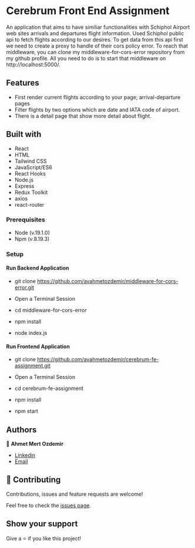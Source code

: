 # Cerebrum Front End Assignment

An application that aims to have similiar functionalities with Schiphol Airport web sites arrivals and departures flight information. Used Schiphol public api to fetch flights according to our desires. To get data from this api first we need to create a proxy to handle of their cors policy error. To reach that middleware, you can clone my middleware-for-cors-error repository from my github profile. All you need to do is to start that middleware on http://localhost:5000/.

## Features

- First render current flights according to your page; arrival-departure pages
- Filter flights by two options which are date and IATA code of airport.
- There is a detail page that show more detail about flight.

## Built with

- React
- HTML
- Tailwind CSS
- JavaScript/ES6
- React Hooks
- Node.js
- Express
- Redux Toolkit
- axios
- react-router

### Prerequisites

- Node (v.19.1.0)
- Npm (v.8.19.3)

### Setup

#### Run Backend Application

- git clone https://github.com/avahmetozdemir/middleware-for-cors-error.git

- Open a Terminal Session
- cd middleware-for-cors-error
- npm install
- node index.js

#### Run Frontend Application

- git clone https://github.com/avahmetozdemir/cerebrum-fe-assignment.git

- Open a Terminal Session
- cd cerebrum-fe-assignment
- npm install
- npm start

## Authors

👤 **Ahmet Mert Ozdemir**

- [Linkedin](https://www.linkedin.com/in/ahmetmozdemir/)
- [Email](avamertozdemir@gmail.com)

## 🤝 Contributing

Contributions, issues and feature requests are welcome!

Feel free to check the [issues page](https://github.com/avahmetozdemir/cerebrum-fe-assignment.git/issues).

## Show your support

Give a ⭐️ if you like this project!
